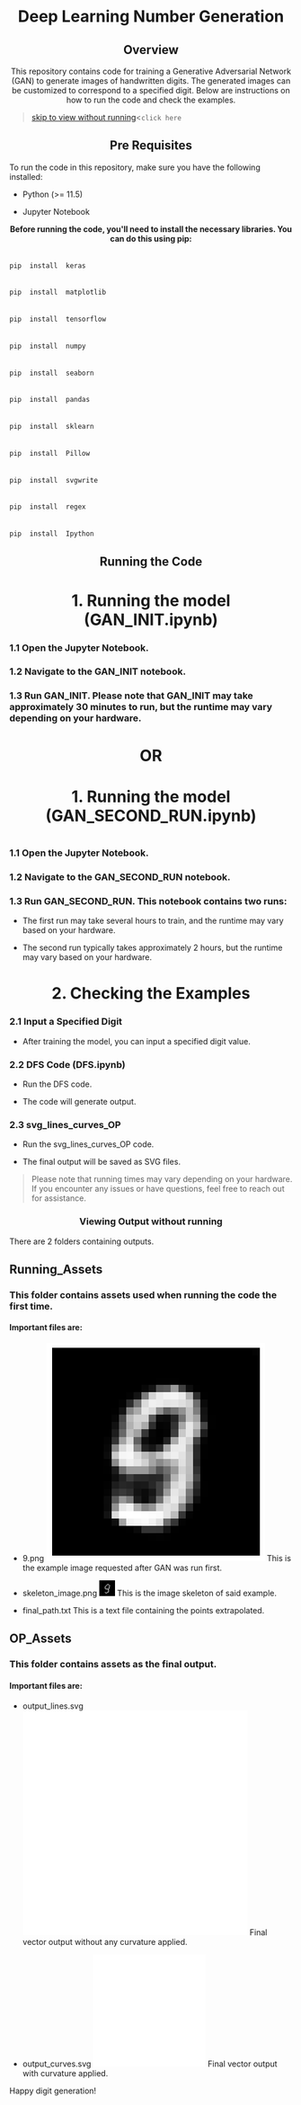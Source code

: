 
<h1 align="center">Deep Learning Number Generation</h1>

  

<h2 align="center">Overview</h2>

<p align="center">This repository contains code for training a Generative Adversarial Network (GAN) to generate images of handwritten digits. The generated images can be customized to correspond to a specified digit. Below are instructions on how to run the code and check the examples.</p>

  > [skip to view without running](#skip)<```click here```

<h2 align="center">Pre Requisites</h2>

To run the code in this repository, make sure you have the following installed:

  

- Python (>= 11.5)

- Jupyter Notebook

  

<p align="center"><strong>Before running the code, you'll need to install the necessary libraries. You can do this using pip:</strong></p>

  

```bash

pip  install  keras

```

  

```bash

pip  install  matplotlib

```

  

```bash

pip  install  tensorflow

```

  

```bash

pip  install  numpy

```

  

```bash

pip  install  seaborn

```

  

```bash

pip  install  pandas

```

  

```bash

pip  install  sklearn

```

  

```bash

pip  install  Pillow

```

  

```bash

pip  install  svgwrite

```

  

```bash

pip  install  regex

```

  

```bash

pip  install  Ipython

```

  

<h2 align="center">  <strong>Running the Code</strong></h2>

  

<h1 align="center"> 1. Running the model (GAN_INIT.ipynb)</h1>

### 1.1 Open the Jupyter Notebook.

### 1.2 Navigate to the GAN_INIT notebook.

### 1.3 Run GAN_INIT. Please note that GAN_INIT may take approximately 30 minutes to run, but the runtime may vary depending on your hardware.

  

<h1 align="center">OR<h1>

  

<h1 align="center">1. Running the model (GAN_SECOND_RUN.ipynb)<h1>

### 1.1 Open the Jupyter Notebook.

### 1.2 Navigate to the GAN_SECOND_RUN notebook.

### 1.3 Run GAN_SECOND_RUN. This notebook contains two runs:

- The first run may take several hours to train, and the runtime may vary based on your hardware.

- The second run typically takes approximately 2 hours, but the runtime may vary based on your hardware.

  

<h1 align="center"> 2.  Checking the Examples</h1>

  

### 2.1 Input a Specified Digit

- After training the model, you can input a specified digit value.

###  2.2 DFS Code (DFS.ipynb)

- Run the DFS code.

- The code will generate output.

### 2.3 svg_lines_curves_OP

- Run the svg_lines_curves_OP code.

-  The final output will be saved as SVG files.

  

> Please note that running times may vary depending on your hardware. If you encounter any issues or have questions, feel free to reach out for assistance.

### <a id="skip"></a><p align="center">Viewing Output without running</p>

There are 2 folders containing outputs. 

## Running_Assets

### This folder contains assets used when running the code the first time.

#### Important files are:
- 9.png 
![9.png](https://github.com/3Point1Four/Deep_Learning_GAN_Number_Generation/blob/main/Running_Assets/9.png)
This is the example image requested after GAN was run first.
- skeleton_image.png
![skeleton image](https://github.com/3Point1Four/Deep_Learning_GAN_Number_Generation/blob/main/Running_Assets/skeleton_image.png)
This is the image skeleton of said example.

- final_path.txt
This is a text file containing the points extrapolated.

## OP_Assets

### This folder contains assets as the final output.

#### Important files are:

- output_lines.svg
![blocky figure 9](https://github.com/3Point1Four/Deep_Learning_GAN_Number_Generation/blob/main/OP_Assets/output_lines%20.svg)
Final vector output without any curvature applied.

- output_curves.svg
![smoother figure 9](https://github.com/3Point1Four/Deep_Learning_GAN_Number_Generation/blob/main/OP_Assets/output_curves.svg)
Final vector output with curvature applied.


Happy digit generation!
